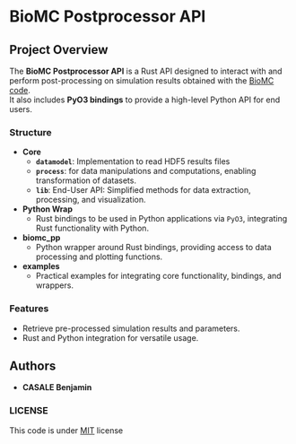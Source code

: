 # BioMC Postprocessor API



## Project Overview
The **BioMC Postprocessor API** is a Rust API designed to interact with and perform post-processing on simulation results obtained with the [BioMC code](https://github.com/Benncs/BioCMA-MCST).  
It also includes **PyO3 bindings** to provide a high-level Python API for end users.


### Structure 



- **Core**
    - **`datamodel`**: Implementation to read HDF5 results files
    - **`process`**: for data manipulations and computations, enabling transformation of datasets.
    - **`lib`**: End-User API: Simplified methods for data extraction, processing, and visualization.
- **Python Wrap**
    - Rust bindings to be used in Python applications via `PyO3`, integrating Rust functionality with Python.
- **biomc_pp**
    - Python wrapper around Rust bindings, providing access to data processing and plotting functions.
- **examples**
    - Practical examples for integrating core functionality, bindings, and wrappers.


### Features
- Retrieve pre-processed simulation results and parameters.
- Rust and Python integration for versatile usage.


## Authors

- **CASALE Benjamin**

### LICENSE 


This code is under [MIT](./LICENSE) license